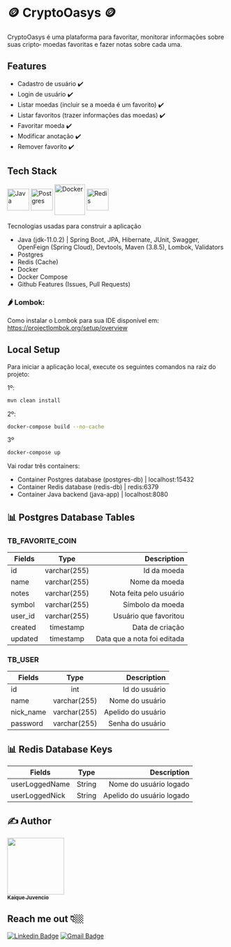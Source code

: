 #  🪙 CryptoOasys 🪙

CryptoOasys é uma plataforma para favoritar, monitorar informações sobre suas cripto‑
moedas favoritas e fazer notas sobre cada uma.

## Features

- Cadastro de usuário :heavy_check_mark:
- Login de usuário :heavy_check_mark:
- Listar moedas (incluir se a moeda é um favorito) :heavy_check_mark:
- Listar favoritos (trazer informações das moedas) :heavy_check_mark:
- Favoritar moeda :heavy_check_mark:
- Modificar anotação :heavy_check_mark:
- Remover favorito :heavy_check_mark:

## Tech Stack

<div style="display: inline_block">
    <img align="center" alt="Java" height="50" width="50" src="https://cdn.jsdelivr.net/gh/devicons/devicon/icons/java/java-original.svg">
    <img align="center" alt="Postgres" height="50" width="50"  src="https://cdn.jsdelivr.net/gh/devicons/devicon/icons/postgresql/postgresql-original.svg" />
    <img align="center" alt="Docker" height="70" width="70" src="https://cdn.jsdelivr.net/gh/devicons/devicon/icons/docker/docker-original.svg" />
    <img align="center" alt="Redis" height="50" width="50" src="https://cdn.jsdelivr.net/gh/devicons/devicon/icons/redis/redis-original.svg" />
</div>
<br>
Tecnologias usadas para construir a aplicação

- Java (jdk-11.0.2) | Spring Boot, JPA, Hibernate, JUnit, Swagger, OpenFeign (Spring Cloud), Devtools, Maven (3.8.5), Lombok, Validators
- Postgres
- Redis (Cache)
- Docker
- Docker Compose
- Github Features (Issues, Pull Requests)

### :hot_pepper: Lombok:
Como instalar o Lombok para sua IDE disponível em: https://projectlombok.org/setup/overview

## Local Setup

Para iniciar a aplicação local, execute os seguintes comandos na raiz do projeto:

1º:
```bash
mvn clean install
```
2º:
```bash
docker-compose build --no-cache
```
3º
```bash
docker-compose up
```

Vai rodar três containers: 

- Container Postgres database (postgres-db) |  localhost:15432
- Container Redis database (redis-db) |  redis:6379
- Container Java backend  (java-app) | localhost:8080

## 📊 Postgres Database Tables


### TB_FAVORITE_COIN

| Fields                  |  Type        | Description |
| ----------------------- | :----------: | ----------: |
| id                      | varchar(255) | Id da moeda                   |
| name                    | varchar(255) | Nome da moeda                 |
| notes                   | varchar(255) | Nota feita pelo usuário       |
| symbol                  | varchar(255) | Símbolo da moeda              |
| user_id                 | varchar(255) | Usuário que favoritou         |
| created                 | timestamp    | Data de criação               |
| updated                 | timestamp    | Data que a nota foi editada   |

### TB_USER

| Fields                  |  Type        | Description |
| ----------------------- | :----------: | ----------: |
| id                      | int          | Id do usuário          |
| name                    | varchar(255) | Nome do usuário        |
| nick_name               | varchar(255) | Apelido do usuário     |
| password                | varchar(255) | Senha do usuário       |

## 📊 Redis Database Keys

| Fields                  |  Type        | Description |
| ----------------------- | :----------: | ----------: |
| userLoggedName          | String       | Nome do usuário logado |
| userLoggedNick          | String       | Apelido do usuário logado |

## ✍️ Author

 [<img src="https://github.com/KaiqueJuvencio.png" width="130px;"/><br /><sub>**Kaique Juvencio**</sub>](https://github.com/KaiqueJuvencio)<br /> 
 
 <h2>Reach me out 👇🏼</h2>

[![Linkedin Badge](https://img.shields.io/badge/-LinkedIn-blue?style=flat-square&logo=Linkedin&logoColor=white&link=https://www.linkedin.com/in/kaiquejuvencio/)](https://www.linkedin.com/in/kaiquejuvencio/) [![Gmail Badge](https://img.shields.io/badge/-kaiquejuvenciocosta@gmail.com-c14438?style=flat-square&logo=Gmail&logoColor=white&link=mailto:kaiquejuvenciocosta@gmail.com)](mailto:kaiquejuvenciocosta@gmail.com)

